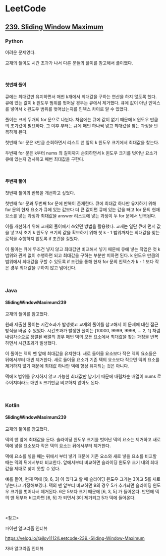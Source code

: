 # LeetCode

## [239. Sliding Window Maximum](https://leetcode.com/problems/sliding-window-maximum/)

### Python

어려운 문제였다.

교재의 풀이도 시간 초과가 나서 다른 분들의 풀이를 참고해서 풀이했다.

<br>

#### 첫번째 풀이

큐에는 최대값만 유지하면서 매번 k개에서 최대값을 구하는 연산을 하지 않도록 했다. 큐에 있는 값이 k 윈도우 범위를 벗어날 경우는 큐에서 제거했다. 큐에 값이 아닌 인덱스를 넣어서 k 윈도우 범위를 벗어났는지를 인덱스 차이로 알 수 있었다.

풀이는 크게 두개의 for 문으로 나뉜다. 처음에는 큐에 값이 없기 때문에 k 윈도우 만큼의 초기값이 필요하다. 그 이후 부터는 큐에 매번 하나씩 넣고 최대값을 찾는 과정을 반복하게 된다.

첫번째 for 문은 k만큼 순회하면서 리스트 맨 앞의 k 윈도우 크기에서 최대값을 찾는다.

두번째 for 문은 k부터 nums 의 길이까지 순회하면서 k 윈도우 크기를 벗어난 요소가 큐에 있는지 검사하고 매번 최대값을 구한다.

<br>

#### 두번째 풀이

첫번째 풀이의 반복을 개선하고 싶었다. 

첫번째 for 문과 두번째 for 문에 반복이 존재한다. 큐에 최대값 하나만 유지하기 위해 for 문의 현재 요소가 큐에 있는 값보다 더 큰 값이면 큐에 있는 값을 빼고 for 문의 현재 요소를 넣는 과정과 최대값을 answer 리스트에 넣는 과정이 두 for 문에서 반복된다.

이를 개선하기 위해 교재의 풀이에서 쓰였던 방법을 활용했다. 교재는 일단 큐에 먼저 값을 넣고서 초기 k 윈도우 크기의 값을 확보하기 위해 첫 k - 1 범위까지는 최대값을 찾는 로직을 수행하지 않도록 if 조건을 걸었다.

이 풀이는 큐에 무조건 넣지 않고 최대값만 비교해서 넣기 때문에 큐에 넣는 작업은 첫 k 범위와 관계 없이 수행하면 되고 최대값을 구하는 부분만 피하면 된다. k 윈도우 만큼의 범위에서 최대값을 구할 수 있도록 if 조건을 통해 현재 for 문의 인덱스가 k - 1 보다 작은 경우 최대값을 구하지 않고 넘어간다.

<br>

### Java

#### SlidingWindowMaximum239

교재의 풀이를 참고했다.

원래 제출한 풀이는 시간초과가 발생했고 교재의 풀이를 참고해서 이 문제에 대한 접근방식을 바꿀 수 있었다. 시간초과가 발생한 풀이는 [10000, 9999, 9998, ... 2, 1] 처럼 내림차순으로 정렬된 배열의 경우 매번 덱의 모든 요소에서 최대값을 찾는 과정을 반복하면서 시간초과가 발생했다.

이 풀이는 덱의 맨 앞에 최대값을 유지한다. 새로 들어올 요소보다 작은 덱의 요소들은 뒤에서부터 매번 제거한다. 새로 들어올 요소가 기존 덱의 요소보다 작으면 덱의 요소를 제거하지 않기 때문에 최대값 하나만 덱에 항상 유지되는 것은 아니다. 

덱에 k 범위를 유지하지 않고 가능한 최대값만 남기기 때문에 내림차순 배열이 nums 로 주어지더라도 매번 k 크기만큼 비교하지 않아도 된다.

<br>

### Kotlin

#### SlidingWindowMaximum239

교재의 풀이를 참고했다.

덱의 맨 앞에 최대값을 둔다. 슬라이딩 윈도우 크기를 벗어난 덱의 요소는 제거하고 새로 덱에 넣을 요소보다 작은 덱의 요소는 뒤에서부터 제거한다.

덱에 요소를 넣을 때는 뒤에서 부터 넣기 때문에 기존 요소와 새로 넣을 요소를 비교할 때는 덱의 뒤에서부터 비교한다. 앞에서부터 비교하면 슬라이딩 윈도우 크기 내의 최대값을 제대로 찾지 못할 수 있다.

예를 들어, 현재 덱에 [9, 6, 3] 이 있다고 할 때 슬라이딩 윈도우 크기는 3이고 5를 새로 넣는다고 가정해보겠다. 덱의 맨 앞부터 비교하면 9의 경우 5가 추가되면 슬라이딩 윈도우 크기를 벗어나서 제거된다. 6은 5보다 크기 때문에 [6, 3, 5] 가 들어온다. 반면에 덱의 맨 뒤부터 비교하면 [6, 5] 가 되면서 3이 제거되고 5가 덱에 들어온다. 

<br>

<참고>

파이썬 알고리즘 인터뷰

https://velog.io/@ilov1112/Leetcode-239.-Sliding-Window-Maximum

자바 알고리즘 인터뷰

